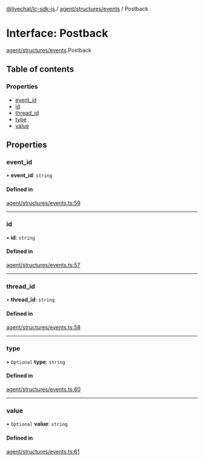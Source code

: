 [@livechat/lc-sdk-js](../README.md) / [agent/structures/events](../modules/agent_structures_events.md) / Postback

# Interface: Postback

[agent/structures/events](../modules/agent_structures_events.md).Postback

## Table of contents

### Properties

- [event\_id](agent_structures_events.Postback.md#event_id)
- [id](agent_structures_events.Postback.md#id)
- [thread\_id](agent_structures_events.Postback.md#thread_id)
- [type](agent_structures_events.Postback.md#type)
- [value](agent_structures_events.Postback.md#value)

## Properties

### event\_id

• **event\_id**: `string`

#### Defined in

[agent/structures/events.ts:59](https://github.com/livechat/lc-sdk-js/blob/d267eeb/src/agent/structures/events.ts#L59)

___

### id

• **id**: `string`

#### Defined in

[agent/structures/events.ts:57](https://github.com/livechat/lc-sdk-js/blob/d267eeb/src/agent/structures/events.ts#L57)

___

### thread\_id

• **thread\_id**: `string`

#### Defined in

[agent/structures/events.ts:58](https://github.com/livechat/lc-sdk-js/blob/d267eeb/src/agent/structures/events.ts#L58)

___

### type

• `Optional` **type**: `string`

#### Defined in

[agent/structures/events.ts:60](https://github.com/livechat/lc-sdk-js/blob/d267eeb/src/agent/structures/events.ts#L60)

___

### value

• `Optional` **value**: `string`

#### Defined in

[agent/structures/events.ts:61](https://github.com/livechat/lc-sdk-js/blob/d267eeb/src/agent/structures/events.ts#L61)
